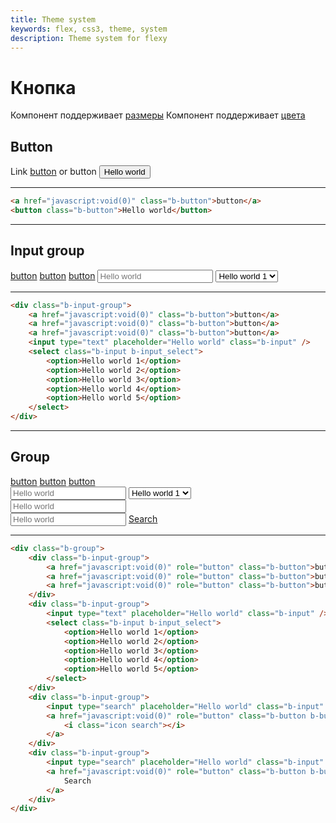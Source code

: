 ```yaml
---
title: Theme system
keywords: flex, css3, theme, system
description: Theme system for flexy
---
```


# Кнопка

Компонент поддерживает [размеры](/ui_size.html)
Компонент поддерживает [цвета](/ui_color.html)

## Button

Link <a href="javascript:void(0)" class="b-button">button</a> or button <button class="b-button">Hello world</button>

---

```html
<a href="javascript:void(0)" class="b-button">button</a>
<button class="b-button">Hello world</button>
```

---

## Input group

<div class="b-input-group">
    <a href="javascript:void(0)" class="b-button">button</a>
    <a href="javascript:void(0)" class="b-button">button</a>
    <a href="javascript:void(0)" class="b-button">button</a>
    <input type="text" placeholder="Hello world" class="b-input" />
    <select class="b-input b-input_select">
        <option>Hello world 1</option>
        <option>Hello world 2</option>
        <option>Hello world 3</option>
        <option>Hello world 4</option>
        <option>Hello world 5</option>
    </select>
</div>

---

```html
<div class="b-input-group">
    <a href="javascript:void(0)" class="b-button">button</a>
    <a href="javascript:void(0)" class="b-button">button</a>
    <a href="javascript:void(0)" class="b-button">button</a>
    <input type="text" placeholder="Hello world" class="b-input" />
    <select class="b-input b-input_select">
        <option>Hello world 1</option>
        <option>Hello world 2</option>
        <option>Hello world 3</option>
        <option>Hello world 4</option>
        <option>Hello world 5</option>
    </select>
</div>
```

---

## Group

<div class="b-group">
    <div class="b-input-group">
        <a href="javascript:void(0)" role="button" class="b-button">button</a>
        <a href="javascript:void(0)" role="button" class="b-button">button</a>
        <a href="javascript:void(0)" role="button" class="b-button">button</a>
    </div>
    <div class="b-input-group">
        <input type="text" placeholder="Hello world" class="b-input" />
        <select class="b-input b-input_select">
            <option>Hello world 1</option>
            <option>Hello world 2</option>
            <option>Hello world 3</option>
            <option>Hello world 4</option>
            <option>Hello world 5</option>
        </select>
    </div>
    <div class="b-input-group">
        <input type="search" placeholder="Hello world" class="b-input" />
        <a href="javascript:void(0)" role="button" class="b-button b-button_icon b-button_primary">
            <i class="icon search"></i>
        </a>
    </div>
    <div class="b-input-group">
        <input type="search" placeholder="Hello world" class="b-input" />
        <a href="javascript:void(0)" role="button" class="b-button b-button_primary">
            Search
        </a>
    </div>
</div>

---

```html
<div class="b-group">
    <div class="b-input-group">
        <a href="javascript:void(0)" role="button" class="b-button">button</a>
        <a href="javascript:void(0)" role="button" class="b-button">button</a>
        <a href="javascript:void(0)" role="button" class="b-button">button</a>
    </div>
    <div class="b-input-group">
        <input type="text" placeholder="Hello world" class="b-input" />
        <select class="b-input b-input_select">
            <option>Hello world 1</option>
            <option>Hello world 2</option>
            <option>Hello world 3</option>
            <option>Hello world 4</option>
            <option>Hello world 5</option>
        </select>
    </div>
    <div class="b-input-group">
        <input type="search" placeholder="Hello world" class="b-input" />
        <a href="javascript:void(0)" role="button" class="b-button b-button_icon b-button_primary">
            <i class="icon search"></i>
        </a>
    </div>
    <div class="b-input-group">
        <input type="search" placeholder="Hello world" class="b-input" />
        <a href="javascript:void(0)" role="button" class="b-button b-button_primary">
            Search
        </a>
    </div>
</div>
```